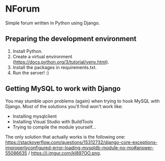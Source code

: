 # NForum
Simple forum written in Python using Django.

## Preparing the development environment
1. Install Python.
1. Create a virtual environment (https://docs.python.org/3/tutorial/venv.html).
1. Install the packages in requirements.txt.
1. Run the server! :)

## Getting MySQL to work with Django
You may stumble upon problems (again) when trying to hook MySQL with Django. Most of the solutions you'll find won't work like:
- Installing mysqlclient
- Installing Visual Studio with BuildTools
- Trying to compile the module yourself...

The only solution that actually works is the following one: https://stackoverflow.com/questions/15312732/django-core-exceptions-improperlyconfigured-error-loading-mysqldb-module-no-mo#answer-55086635 / https://i.imgur.com/kI897OO.png.
